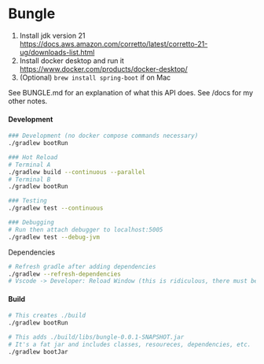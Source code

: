 # Bungle

1. Install jdk version 21 https://docs.aws.amazon.com/corretto/latest/corretto-21-ug/downloads-list.html
2. Install docker desktop and run it https://www.docker.com/products/docker-desktop/
3. (Optional) `brew install spring-boot` if on Mac

See BUNGLE.md for an explanation of what this API does.
See /docs for my other notes.

#### Development

```bash
### Development (no docker compose commands necessary)
./gradlew bootRun

### Hot Reload
# Terminal A
./gradlew build --continuous --parallel 
# Terminal B
./gradlew bootRun

### Testing
./gradlew test --continuous

### Debugging
# Run then attach debugger to localhost:5005
./gradlew test --debug-jvm
```

Dependencies

```bash
# Refresh gradle after adding dependencies
./gradlew --refresh-dependencies 
# Vscode -> Developer: Reload Window (this is ridiculous, there must be a better way lol)
```

#### Build

```bash
# This creates ./build 
./gradlew bootRun 

# This adds ./build/libs/bungle-0.0.1-SNAPSHOT.jar
# It's a fat jar and includes classes, resoureces, dependencies, etc.
./gradlew bootJar
```
